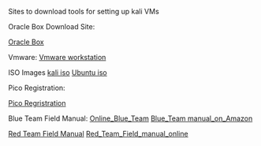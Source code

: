 Sites to download tools for setting up kali VMs 

Oracle Box Download Site: 

  [Oracle Box](https://www.virtualbox.org/)

Vmware: 
[Vmware workstation](https://www.vmware.com/info/workstation-player/evaluation)

ISO Images
  [kali iso](https://www.kali.org/get-kali/#kali-installer-images)
   [Ubuntu iso](https://ubuntu.com/download)

Pico Registration: 

  [Pico Regristration](https://play.picoctf.org/practice)

Blue Team Field Manual: 
[Online_Blue_Team](https://github.com/tom0li/collection-document/blob/master/Blue%20Team%20Field%20Manual.pdf)
[Blue_Team manual_on_Amazon](https://www.amazon.com/Blue-Team-Field-Manual-BTFM/dp/154101636X)

[Red Team Field Manual](https://www.amazon.com/RTFM-Red-Team-Field-Manual/dp/1075091837/ref=pd_lpo_sccl_1/144-7127497-9024119?pd_rd_w=6ojmr&content-id=amzn1.sym.4c8c52db-06f8-4e42-8e56-912796f2ea6c&pf_rd_p=4c8c52db-06f8-4e42-8e56-912796f2ea6c&pf_rd_r=KK0CSEV5QN16Q612ATPV&pd_rd_wg=HUoHF&pd_rd_r=de227276-0b36-47da-a322-4e161e0ed87d&pd_rd_i=1075091837&psc=1)
[Red_Team_Field_manual_online](https://github.com/tanc7/hacking-books/blob/master/RTFM%20-%20Red%20Team%20Field%20Manual%20v3.pdf)
